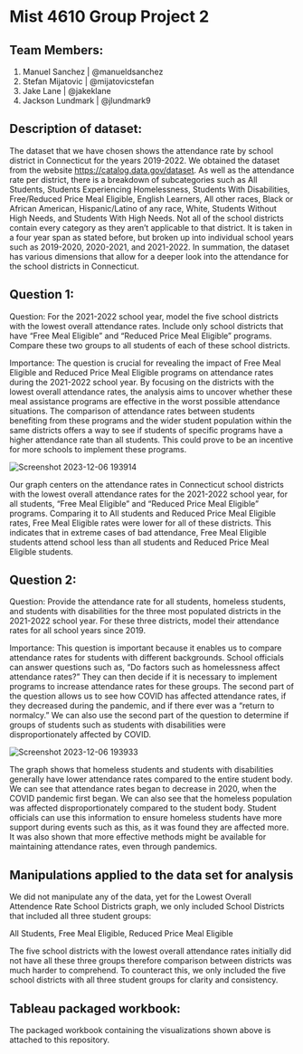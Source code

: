 # Mist 4610 Group Project 2

## Team Members:
1. Manuel Sanchez | @manueldsanchez
2. Stefan Mijatovic | @mijatovicstefan
3. Jake Lane | @jakeklane
4. Jackson Lundmark | @jlundmark9

## Description of dataset:
The dataset that we have chosen shows the attendance rate by school district in Connecticut for the years 2019-2022. We obtained the dataset from the website https://catalog.data.gov/dataset. As well as the attendance rate per district, there is a breakdown of subcategories such as All Students, Students Experiencing Homelessness, Students With Disabilities, Free/Reduced Price Meal Eligible, English Learners, All other races, Black or African American, Hispanic/Latino of any race, White, Students Without High Needs, and Students With High Needs. Not all of the school districts contain every category as they aren’t applicable to that district. It is taken in a four year span as stated before, but broken up into individual school years such as 2019-2020, 2020-2021, and 2021-2022. In summation, the dataset has various dimensions that allow for a deeper look into the attendance for the school districts in Connecticut.

## Question 1:
Question: For the 2021-2022 school year, model the five school districts with the lowest overall attendance rates. Include only school districts that have “Free Meal Eligible” and “Reduced Price Meal Eligible” programs. Compare these two groups to all students of each of these school districts. 

Importance:
The question is crucial for revealing the impact of Free Meal Eligible and Reduced Price Meal Eligible programs on attendance rates during the 2021-2022 school year. By focusing on the districts with the lowest overall attendance rates, the analysis aims to uncover whether these meal assistance programs are effective in the worst possible attendance situations. The comparison of attendance rates between students benefiting from these programs and the wider student population within the same districts offers a way to see if students of specific programs have a higher attendance rate than all students. This could prove to be an incentive for more schools to implement these programs.

![Screenshot 2023-12-06 193914](https://github.com/ManuelDSanchez/Group_ProjectSQL-2/assets/148248019/b4a50558-5212-45b5-bd91-869166d6d882)

Our graph centers on the attendance rates in Connecticut school districts with the lowest overall attendance rates for the 2021-2022 school year, for all students, “Free Meal Eligible” and “Reduced Price Meal Eligible” programs. Comparing it to All students and Reduced Price Meal Eligible rates, Free Meal Eligible rates were lower for all of these districts. This indicates that in extreme cases of bad attendance, Free Meal Eligible students attend school less than all students and Reduced Price Meal Eligible students. 

## Question 2:
Question: Provide the attendance rate for all students, homeless students, and students with disabilities for the three most populated districts in the 2021-2022 school year. For these three districts, model their attendance rates for all school years since 2019.

Importance:
This question is important because it enables us to compare attendance rates for students with different backgrounds. School officials can answer questions such as, “Do factors such as homelessness affect attendance rates?” They can then decide if it is necessary to implement programs to increase attendance rates for these groups. The second part of the question allows us to see how COVID has affected attendance rates, if they decreased during the pandemic, and if there ever was a “return to normalcy.” We can also use the second part of the question to determine if groups of students such as students with disabilities were disproportionately affected by COVID.

![Screenshot 2023-12-06 193933](https://github.com/ManuelDSanchez/Group_ProjectSQL-2/assets/148248019/f3ac195e-df7e-41f5-a270-fac74f1fa6cd)


The graph shows that homeless students and students with disabilities generally have lower attendance rates compared to the entire student body. We can see that attendance rates began to decrease in 2020, when the COVID pandemic first began. We can also see that the homeless population was affected disproportionately compared to the student body. Student officials can use this information to ensure homeless students have more support during events such as this, as it was found they are affected more. It was also shown that more effective methods might be available for maintaining attendance rates, even through pandemics. 

## Manipulations applied to the data set for analysis

We did not manipulate any of the data, yet for the Lowest Overall Attendence Rate School Districts graph, we only included School Districts that included all three student groups: 
	
  All Students, Free Meal Eligible, Reduced Price Meal Eligible
 
The five school districts with the lowest overall attendance rates initially did not have all these three groups therefore comparison between districts was much harder to comprehend. To counteract this, we only included the five school districts with all three student groups for clarity and consistency.

## Tableau packaged workbook:
The packaged workbook containing the visualizations shown above is attached to this repository.


